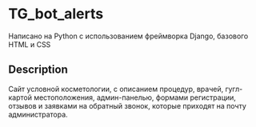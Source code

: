 # TG_bot_alerts

Написано на Python с использованием фреймворка Django, базового HTML и CSS

## Description

Сайт условной косметологии, с описанием процедур, врачей, гугл-картой местоположения, админ-панелью, формами регистрации, отзывов и заявками на обратный звонок, которые приходят на почту администратора.
